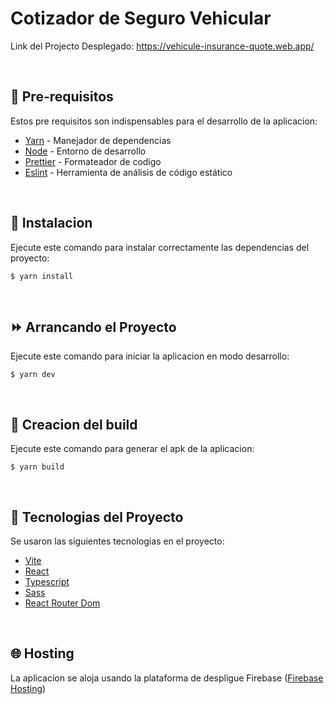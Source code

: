 # <b>Cotizador de Seguro Vehicular</b>

Link del Projecto Desplegado: https://vehicule-insurance-quote.web.app/

<br>

## 📌 Pre-requisitos

Estos pre requisitos son indispensables para el desarrollo de la aplicacion:

- [Yarn](https://yarnpkg.com) - Manejador de dependencias
- [Node](https://nodejs.org/en/) - Entorno de desarrollo
- [Prettier](https://prettier.io/) - Formateador de codigo
- [Eslint](https://eslint.org/) - Herramienta de análisis de código estático

<br>

## 🔧 Instalacion

Ejecute este comando para instalar correctamente las dependencias del proyecto:

```ssh
$ yarn install
```

<br>

## ⏩ Arrancando el Proyecto

Ejecute este comando para iniciar la aplicacion en modo desarrollo:

```ssh
$ yarn dev
```

<br>

## 🔨 Creacion del build

Ejecute este comando para generar el apk de la aplicacion:

```ssh
$ yarn build
```

<br>

## 📃 Tecnologias del Proyecto

Se usaron las siguientes tecnologias en el proyecto:

- [Vite](https://vitejs.dev/)
- [React](https://es.reactjs.org/)
- [Typescript](https://www.typescriptlang.org/)
- [Sass](https://sass-lang.com/)
- [React Router Dom](https://reactrouter.com/)

<br>

## 🌐 Hosting

La aplicacion se aloja usando la plataforma de despligue Firebase ([Firebase Hosting](https://firebase.google.com/docs/hosting))
